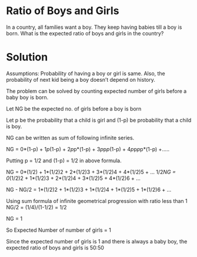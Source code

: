 # Ratio of Boys and Girls

In a country, all families want a boy. They keep having babies till a boy is born. What is the expected ratio of boys and girls in the country?

# Solution
Assumptions: Probability of having a boy or girl is same. Also, the probability of next kid being a boy doesn’t depend on history.

The problem can be solved by counting expected number of girls before a baby boy is born. 

Let NG be the expected no. of girls before a boy is born

Let p be the probability that a child is girl and (1-p)
be probability that a child is boy.

NG can be written as sum of following infinite series.

NG = 0*(1-p) + 1*p*(1-p) + 2*p*p*(1-p) + 3*p*p*p*(1-p) + 4*p*p*p*p*(1-p) +.....

Putting p = 1/2 and (1-p) = 1/2 in above formula.

NG    = 0*(1/2) + 1*(1/2)2 + 2*(1/2)3 + 3*(1/2)4  +  4*(1/2)5 + ...
1/2*NG = 0*(1/2)2 + 1*(1/2)3 + 2*(1/2)4 + 3*(1/2)5  +  4*(1/2)6 + ...

NG - NG/2 =  1*(1/2)2 + 1*(1/2)3 + 1*(1/2)4 + 1*(1/2)5  +  1*(1/2)6 + ...

Using sum formula of infinite geometrical progression with
ratio less than 1
NG/2 = (1/4)/(1-1/2) = 1/2

NG = 1

So Expected Number of number of girls = 1

Since the expected number of girls is 1 and there is always a baby boy, the expected ratio of boys and girls is 50:50

